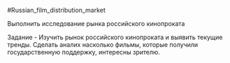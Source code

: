 #Russian_film_distribution_market

Выполнить исследование рынка российского кинопроката

Задание - Изучить рынок российского кинопроката и выявить текущие тренды. Сделать аналих насколько  фильмы, которые получили государственную поддержку, интересны зрителю. 

